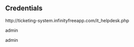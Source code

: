 ## Credentials
<p>http://ticketing-system.infinityfreeapp.com/it_helpdesk.php</p>
<p>admin</p>
<p>admin</p>
